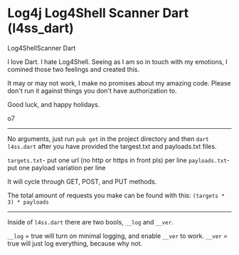 # Log4j Log4Shell Scanner Dart (l4ss_dart)
Log4ShellScanner Dart

I love Dart. I hate Log4Shell. Seeing as I am so in touch with my emotions, I comined those two feelings and created this.

It may or may not work, I make no promises about my amazing code. Please don't run it against things you don't have authorization to.

Good luck, and happy holidays.

o7

-----------------------------------------

No arguments, just run `pub get` in the project directory and then `dart l4ss.dart` after you have provided the targest.txt and payloads.txt files.

`targets.txt`- put one url (no http or https in front pls) per line
`payloads.txt`- put one payload variation per line

It will cycle through GET, POST, and PUT methods.

The total amount of requests you make can be found with this: 
`(targets * 3) * payloads`

-----------------------------------------

Inside of `l4ss.dart` there are two bools, `__log` and `__ver`.

`__log` = true will turn on minimal logging, and enable `__ver` to work.
`__ver` = true will just log everything, because why not. 

